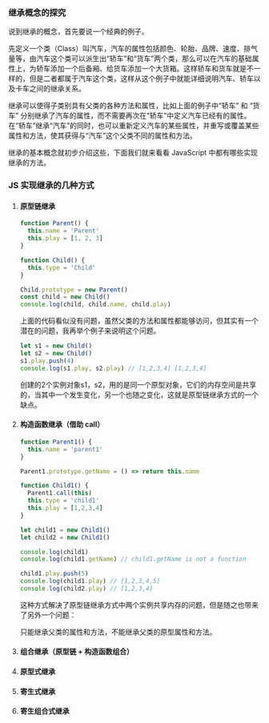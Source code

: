 ### 继承概念的探究

说到继承的概念，首先要说一个经典的例子。

先定义一个类（Class）叫汽车，汽车的属性包括颜色、轮胎、品牌、速度、排气量等，由汽车这个类可以派生出“轿车”和“货车”两个类，那么可以在汽车的基础属性上，为轿车添加一个后备厢、给货车添加一个大货箱。这样轿车和货车就是不一样的，但是二者都属于汽车这个类，这样从这个例子中就能详细说明汽车、轿车以及卡车之间的继承关系。

继承可以使得子类别具有父类的各种方法和属性，比如上面的例子中“轿车” 和 “货车” 分别继承了汽车的属性，而不需要再次在“轿车”中定义汽车已经有的属性。在“轿车”继承“汽车”的同时，也可以重新定义汽车的某些属性，并重写或覆盖某些属性和方法，使其获得与“汽车”这个父类不同的属性和方法。

继承的基本概念就初步介绍这些，下面我们就来看看 JavaScript 中都有哪些实现继承的方法。



### JS 实现继承的几种方式

1. #### 原型链继承

   ```javascript
   function Parent() {
     this.name = 'Parent'
     this.play = [1, 2, 3]
   }
   
   function Child() {
     this.type = 'Child'
   }
   
   Child.prototype = new Parent()
   const child = new Child()
   console.log(child, child.name, child.play) 
   ```

   上面的代码看似没有问题，虽然父类的方法和属性都能够访问，但其实有一个潜在的问题，我再举个例子来说明这个问题。

   ```javascript
   let s1 = new Child()
   let s2 = new Child()
   s1.play.push(4)
   console.log(s1.play, s2.play) // [1,2,3,4] [1,2,3,4]
   ```

   创建的2个实例对象s1，s2，用的是同一个原型对象，它们的内存空间是共享的，当其中一个发生变化，另一个也随之变化，这就是原型链继承方式的一个缺点。

2. #### 构造函数继承（借助 call）

   ```javascript
   function Parent1() {
     this.name = 'parent1'
   }
   
   Parent1.prototype.getName = () => return this.name
   
   function Child1() {
     Parent1.call(this)
     this.type = 'child1'
     this.play = [1,2,3,4]
   }
   
   let child1 = new Child1()
   let child2 = new Child1()
   
   console.log(child1)
   console.log(child1.getName) // child1.getName is not a function
   
   child1.play.push(5) 
   console.log(child1.play) // [1,2,3,4,5]
   console.log(child2.play) // [1,2,3,4]
   
   ```

   这种方式解决了原型链继承方式中两个实例共享内存的问题，但是随之也带来了另外一个问题：

   只能继承父类的属性和方法，不能继承父类的原型属性和方法。

   

3. #### 组合继承（原型链 + 构造函数组合）

   

4. #### 原型式继承

   

5. #### 寄生式继承

   

6. #### 寄生组合式继承

   